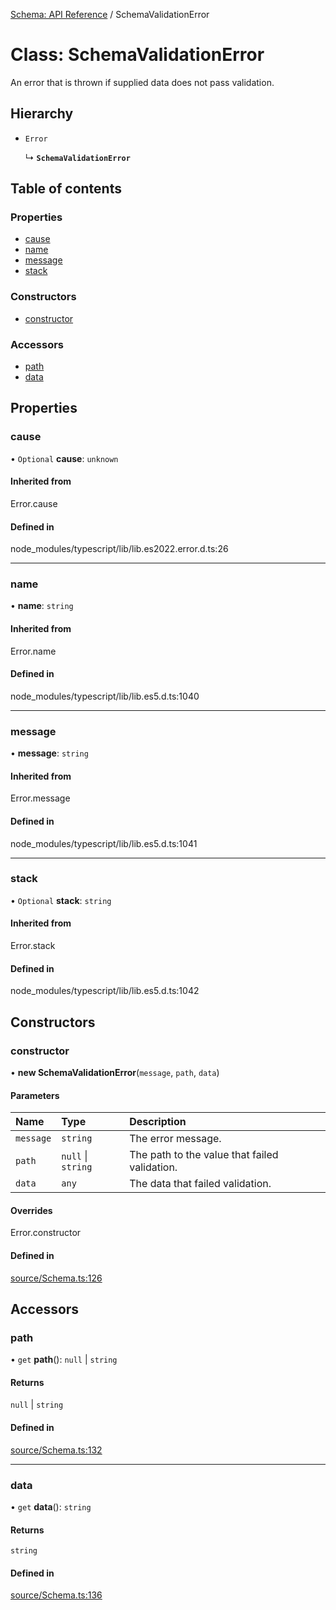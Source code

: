 [Schema: API Reference](../README.md) / SchemaValidationError

# Class: SchemaValidationError

An error that is thrown if supplied data does not pass validation.

## Hierarchy

- `Error`

  ↳ **`SchemaValidationError`**

## Table of contents

### Properties

- [cause](SchemaValidationError.md#cause)
- [name](SchemaValidationError.md#name)
- [message](SchemaValidationError.md#message)
- [stack](SchemaValidationError.md#stack)

### Constructors

- [constructor](SchemaValidationError.md#constructor)

### Accessors

- [path](SchemaValidationError.md#path)
- [data](SchemaValidationError.md#data)

## Properties

### cause

• `Optional` **cause**: `unknown`

#### Inherited from

Error.cause

#### Defined in

node_modules/typescript/lib/lib.es2022.error.d.ts:26

___

### name

• **name**: `string`

#### Inherited from

Error.name

#### Defined in

node_modules/typescript/lib/lib.es5.d.ts:1040

___

### message

• **message**: `string`

#### Inherited from

Error.message

#### Defined in

node_modules/typescript/lib/lib.es5.d.ts:1041

___

### stack

• `Optional` **stack**: `string`

#### Inherited from

Error.stack

#### Defined in

node_modules/typescript/lib/lib.es5.d.ts:1042

## Constructors

### constructor

• **new SchemaValidationError**(`message`, `path`, `data`)

#### Parameters

| Name | Type | Description |
| :------ | :------ | :------ |
| `message` | `string` | The error message. |
| `path` | ``null`` \| `string` | The path to the value that failed validation. |
| `data` | `any` | The data that failed validation. |

#### Overrides

Error.constructor

#### Defined in

[source/Schema.ts:126](https://github.com/JeremyBankes/schema/blob/8dd1245/source/Schema.ts#L126)

## Accessors

### path

• `get` **path**(): ``null`` \| `string`

#### Returns

``null`` \| `string`

#### Defined in

[source/Schema.ts:132](https://github.com/JeremyBankes/schema/blob/8dd1245/source/Schema.ts#L132)

___

### data

• `get` **data**(): `string`

#### Returns

`string`

#### Defined in

[source/Schema.ts:136](https://github.com/JeremyBankes/schema/blob/8dd1245/source/Schema.ts#L136)
